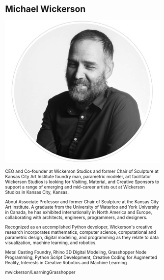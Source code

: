 # Michael Wickerson

![headshot](Capture4.JPG)

CEO and Co-founder at Wickerson Studios and former Chair of Sculpture at Kansas City Art Institute
foundry man,
parametric modeler,
art facilitator
Wickerson Studios is looking for Visiting, Material, and Creative Sponsors to support a range of emerging and mid-career artists out at Wickerson Studios in Kansas City, Kansas.

About
Associate Professor and former Chair of Sculpture at the Kansas City Art Institute. A graduate from the University of Waterloo and York University in Canada, he has exhibited internationally in North America and Europe, collaborating with architects, engineers, programmers, and designers.

Recognized as an accomplished Python developer, Wickerson's creative research incorporates mathematics, computer science, computational and parametric design, digital modeling, and programming as they relate to data visualization, machine learning, and robotics.

Metal Casting Foundry, Rhino 3D Digital Modeling, Grasshopper Node Programming, Python Script Development, Creative Coding for Augmented Reality, Interests in Creative Robotics and Machine Learning

mwickerson/LearningGrasshopper
